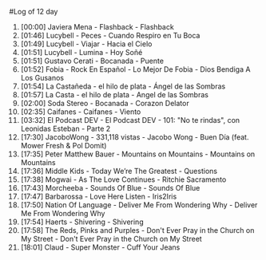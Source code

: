 #Log of 12 day

1. [00:00] Javiera Mena - Flashback - Flashback
1. [01:46] Lucybell - Peces - Cuando Respiro en Tu Boca
1. [01:49] Lucybell - Viajar - Hacia el Cielo
1. [01:51] Lucybell - Lumina - Hoy Soñé
1. [01:51] Gustavo Cerati - Bocanada - Puente
1. [01:52] Fobia - Rock En Español - Lo Mejor De Fobia - Dios Bendiga A Los Gusanos
1. [01:54] La Castañeda - el hilo de plata - Ángel de las Sombras
1. [01:57] La Casta - el hilo de plata - Angel de las Sombras
1. [02:00] Soda Stereo - Bocanada - Corazon Delator
1. [02:35] Caifanes - Caifanes - Viento
1. [03:32] El Podcast DEV - El Podcast DEV - 101: "No te rindas", con Leonidas Esteban - Parte 2
1. [17:30] JacoboWong - 331,118 vistas - Jacobo Wong - Buen Día (feat. Mower Fresh & Pol Domit)
1. [17:35] Peter Matthew Bauer - Mountains on Mountains - Mountains on Mountains
1. [17:36] Middle Kids - Today We’re The Greatest - Questions
1. [17:38] Mogwai - As The Love Continues - Ritchie Sacramento
1. [17:43] Morcheeba - Sounds Of Blue - Sounds Of Blue
1. [17:47] Barbarossa - Love Here Listen - Iris2Iris
1. [17:50] Nation Of Language - Deliver Me From Wondering Why - Deliver Me From Wondering Why
1. [17:54] Haerts - Shivering - Shivering
1. [17:58] The Reds, Pinks and Purples - Don't Ever Pray in the Church on My Street - Don't Ever Pray in the Church on My Street
1. [18:01] Claud - Super Monster - Cuff Your Jeans
